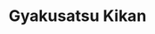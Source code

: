 --- 
title: "Gyakusatsu Kikan"
publishdate: "2019-9-23T16:48:46+02:00"
src: "https://365manga.net/manga/gyakusatsu-kikan"
image: "https://data.365manga.net/images/thumbnails/1727-gyakusatsu-kikan.jpg"
description: "The war on terror exploded, literally, the day Sarajevo was destroyed by a homemade nuclear device. The leading democracies transformed into total surveillance states, and the developing world has drowned under a wave of genocides. The mysterious American John Paul seems to be behind the collapse of the world system, and it's up to intelligence agent Clavis Shepherd to track John Paul across the wreckage of civilizations and to find…"
---